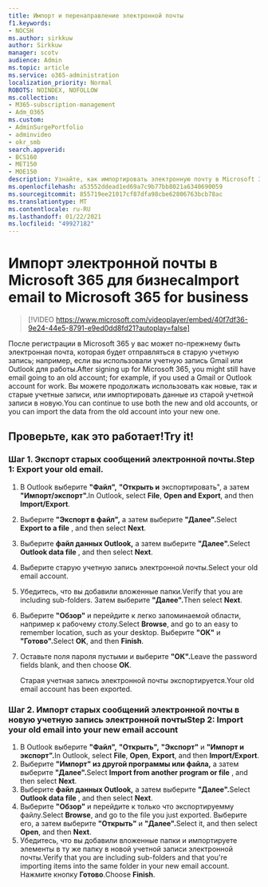 ```yaml
---
title: Импорт и перенаправление электронной почты
f1.keywords:
- NOCSH
ms.author: sirkkuw
author: Sirkkuw
manager: scotv
audience: Admin
ms.topic: article
ms.service: o365-administration
localization_priority: Normal
ROBOTS: NOINDEX, NOFOLLOW
ms.collection:
- M365-subscription-management
- Adm_O365
ms.custom:
- AdminSurgePortfolio
- adminvideo
- okr_smb
search.appverid:
- BCS160
- MET150
- MOE150
description: Узнайте, как импортировать электронную почту в Microsoft 365 для бизнеса.
ms.openlocfilehash: a53552ddead1ed69a7c9b77bb8021a6340690059
ms.sourcegitcommit: 855719ee21017cf87dfa98cbe62806763bcb78ac
ms.translationtype: MT
ms.contentlocale: ru-RU
ms.lasthandoff: 01/22/2021
ms.locfileid: "49927182"
---
```

# <a name="import-email-to-microsoft-365-for-business"></a><span data-ttu-id="58483-103">Импорт электронной почты в Microsoft 365 для бизнеса</span><span class="sxs-lookup"><span data-stu-id="58483-103">Import email to Microsoft 365 for business</span></span> 

> [!VIDEO https://www.microsoft.com/videoplayer/embed/40f7df36-9e24-44e5-8791-e9ed0dd8fd21?autoplay=false]

<span data-ttu-id="58483-104">После регистрации в Microsoft 365 у вас может по-прежнему быть электронная почта, которая будет отправляться в старую учетную запись; например, если вы использовали учетную запись Gmail или Outlook для работы.</span><span class="sxs-lookup"><span data-stu-id="58483-104">After signing up for Microsoft 365, you might still have email going to an old account; for example, if you used a Gmail or Outlook account for work.</span></span> <span data-ttu-id="58483-105">Вы можете продолжать использовать как новые, так и старые учетные записи, или импортировать данные из старой учетной записи в новую.</span><span class="sxs-lookup"><span data-stu-id="58483-105">You can continue to use both the new and old accounts, or you can import the data from the old account into your new one.</span></span>

## <a name="try-it"></a><span data-ttu-id="58483-106">Проверьте, как это работает!</span><span class="sxs-lookup"><span data-stu-id="58483-106">Try it!</span></span>

### <a name="step-1-export-your-old-email"></a><span data-ttu-id="58483-107">Шаг 1. Экспорт старых сообщений электронной почты.</span><span class="sxs-lookup"><span data-stu-id="58483-107">Step 1: Export your old email.</span></span>

1. <span data-ttu-id="58483-108">В Outlook выберите **"Файл",** **"Открыть и** экспортировать", а затем **"Импорт/экспорт".**</span><span class="sxs-lookup"><span data-stu-id="58483-108">In Outlook, select  **File**, **Open and Export**, and then **Import/Export**.</span></span>
2. <span data-ttu-id="58483-109">Выберите **"Экспорт в файл",** а затем выберите **"Далее".**</span><span class="sxs-lookup"><span data-stu-id="58483-109">Select  **Export to a file** , and then select  **Next**.</span></span>
3. <span data-ttu-id="58483-110">Выберите **файл данных Outlook,** а затем выберите **"Далее".**</span><span class="sxs-lookup"><span data-stu-id="58483-110">Select  **Outlook data file** , and then select  **Next**.</span></span>
4. <span data-ttu-id="58483-111">Выберите старую учетную запись электронной почты.</span><span class="sxs-lookup"><span data-stu-id="58483-111">Select your old email account.</span></span>
5. <span data-ttu-id="58483-112">Убедитесь, что вы добавили вложенные папки.</span><span class="sxs-lookup"><span data-stu-id="58483-112">Verify that you are including sub-folders.</span></span> <span data-ttu-id="58483-113">Затем выберите **"Далее".**</span><span class="sxs-lookup"><span data-stu-id="58483-113">Then select  **Next**.</span></span>
6. <span data-ttu-id="58483-114">Выберите  **"Обзор"** и перейдите к легко запоминаемой области, например к рабочему столу.</span><span class="sxs-lookup"><span data-stu-id="58483-114">Select  **Browse**, and go to an easy to remember location, such as your desktop.</span></span> <span data-ttu-id="58483-115">Выберите **"ОК"** и **"Готово".**</span><span class="sxs-lookup"><span data-stu-id="58483-115">Select  **OK**, and then **Finish**.</span></span>
7. <span data-ttu-id="58483-116">Оставьте поля пароля пустыми и выберите **"ОК".**</span><span class="sxs-lookup"><span data-stu-id="58483-116">Leave the password fields blank, and then choose **OK**.</span></span>

    <span data-ttu-id="58483-117">Старая учетная запись электронной почты экспортируется.</span><span class="sxs-lookup"><span data-stu-id="58483-117">Your old email account has been exported.</span></span>

### <a name="step-2-import-your-old-email-into-your-new-email-account"></a><span data-ttu-id="58483-118">Шаг 2. Импорт старых сообщений электронной почты в новую учетную запись электронной почты</span><span class="sxs-lookup"><span data-stu-id="58483-118">Step 2: Import your old email into your new email account</span></span>

1. <span data-ttu-id="58483-119">В Outlook выберите **"Файл",** **"Открыть",** **"Экспорт"** и **"Импорт и экспорт".**</span><span class="sxs-lookup"><span data-stu-id="58483-119">In Outlook, select  **File**, **Open**,  **Export**, and then **Import/Export**.</span></span>
2. <span data-ttu-id="58483-120">Выберите **"Импорт" из другой программы или файла,** а затем выберите **"Далее".**</span><span class="sxs-lookup"><span data-stu-id="58483-120">Select  **Import from another program or file** , and then select  **Next**.</span></span>
3. <span data-ttu-id="58483-121">Выберите **файл данных Outlook,** а затем выберите **"Далее".**</span><span class="sxs-lookup"><span data-stu-id="58483-121">Select  **Outlook data file** , and then select  **Next**.</span></span>
4. <span data-ttu-id="58483-122">Выберите  **"Обзор"** и перейдите к только что экспортируемму файлу.</span><span class="sxs-lookup"><span data-stu-id="58483-122">Select  **Browse**, and go to the file you just exported.</span></span> <span data-ttu-id="58483-123">Выберите его, а затем выберите **"Открыть"** и **"Далее".**</span><span class="sxs-lookup"><span data-stu-id="58483-123">Select it, and then select  **Open**, and then **Next**.</span></span>
5. <span data-ttu-id="58483-124">Убедитесь, что вы добавили вложенные папки и импортируете элементы в ту же папку в новой учетной записи электронной почты.</span><span class="sxs-lookup"><span data-stu-id="58483-124">Verify that you are including sub-folders and that you're importing items into the same folder in your new email account.</span></span> <span data-ttu-id="58483-125">Нажмите кнопку **Готово**.</span><span class="sxs-lookup"><span data-stu-id="58483-125">Choose  **Finish**.</span></span>